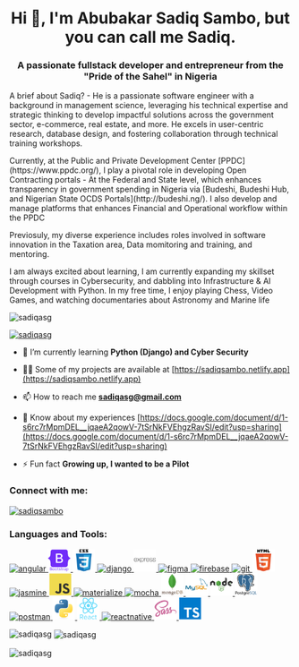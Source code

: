 <h1 align="center">Hi 👋, I'm Abubakar Sadiq Sambo, but you can call me Sadiq.</h1>
<h3 align="center">A passionate fullstack developer and entrepreneur from the "Pride of the Sahel" in Nigeria</h3>


<p>A brief about Sadiq? - He is a passionate software engineer with a background in management science, leveraging his technical expertise and strategic thinking to develop impactful solutions across the government sector, e-commerce, real estate, and more. He excels in user-centric research, database design, and fostering collaboration through technical training workshops.</p>

<p>Currently, at the Public and Private Development Center [PPDC](https://www.ppdc.org/), I play a pivotal role in developing Open Contracting portals - At the Federal and State level, which enhances transparency in government spending in Nigeria via [Budeshi, Budeshi Hub, and Nigerian State OCDS Portals](http://budeshi.ng/). I also develop and manage platforms that enhances Financial and Operational workflow within the PPDC</p>

<p>Previosuly, my diverse experience includes roles involved in software innovation in the Taxation area, Data momitoring and training, and mentoring.</p>
  
<p>I am always excited about learning, I am currently expanding my skillset through courses in Cybersecurity, and dabbling into Infrastructure & AI Development with Python. In my free time, I enjoy playing Chess, Video Games, and watching documentaries about Astronomy and Marine life</p>


<p align="left"> <img src="https://komarev.com/ghpvc/?username=sadiqasg&label=Profile%20views&color=0e75b6&style=flat" alt="sadiqasg" /> </p>

<p align="left"> <a href="https://github.com/ryo-ma/github-profile-trophy"><img src="https://github-profile-trophy.vercel.app/?username=sadiqasg" alt="sadiqasg" /></a> </p>

- 🌱 I’m currently learning **Python (Django) and Cyber Security**

- 👨‍💻 Some of my projects are available at [https://sadiqsambo.netlify.app](https://sadiqsambo.netlify.app)

- 📫 How to reach me **sadiqasg@gmail.com**

- 📄 Know about my experiences [https://docs.google.com/document/d/1-s6rc7rMpmDEL__jqaeA2qowV-7tSrNkFVEhgzRavSI/edit?usp=sharing](https://docs.google.com/document/d/1-s6rc7rMpmDEL__jqaeA2qowV-7tSrNkFVEhgzRavSI/edit?usp=sharing)

- ⚡ Fun fact **Growing up, I wanted to be a Pilot**

<h3 align="left">Connect with me:</h3>
<p align="left">
<a href="https://linkedin.com/in/sadiqsambo" target="blank"><img align="center" src="https://raw.githubusercontent.com/rahuldkjain/github-profile-readme-generator/master/src/images/icons/Social/linked-in-alt.svg" alt="sadiqsambo" height="30" width="40" /></a>
</p>

<h3 align="left">Languages and Tools:</h3>
<p align="left"> <a href="https://angular.io" target="_blank" rel="noreferrer"> <img src="https://angular.io/assets/images/logos/angular/angular.svg" alt="angular" width="40" height="40"/> </a> <a href="https://getbootstrap.com" target="_blank" rel="noreferrer"> <img src="https://raw.githubusercontent.com/devicons/devicon/master/icons/bootstrap/bootstrap-plain-wordmark.svg" alt="bootstrap" width="40" height="40"/> </a> <a href="https://www.w3schools.com/css/" target="_blank" rel="noreferrer"> <img src="https://raw.githubusercontent.com/devicons/devicon/master/icons/css3/css3-original-wordmark.svg" alt="css3" width="40" height="40"/> </a> <a href="https://www.djangoproject.com/" target="_blank" rel="noreferrer"> <img src="https://cdn.worldvectorlogo.com/logos/django.svg" alt="django" width="40" height="40"/> </a> <a href="https://expressjs.com" target="_blank" rel="noreferrer"> <img src="https://raw.githubusercontent.com/devicons/devicon/master/icons/express/express-original-wordmark.svg" alt="express" width="40" height="40"/> </a> <a href="https://www.figma.com/" target="_blank" rel="noreferrer"> <img src="https://www.vectorlogo.zone/logos/figma/figma-icon.svg" alt="figma" width="40" height="40"/> </a> <a href="https://firebase.google.com/" target="_blank" rel="noreferrer"> <img src="https://www.vectorlogo.zone/logos/firebase/firebase-icon.svg" alt="firebase" width="40" height="40"/> </a> <a href="https://git-scm.com/" target="_blank" rel="noreferrer"> <img src="https://www.vectorlogo.zone/logos/git-scm/git-scm-icon.svg" alt="git" width="40" height="40"/> </a> <a href="https://www.w3.org/html/" target="_blank" rel="noreferrer"> <img src="https://raw.githubusercontent.com/devicons/devicon/master/icons/html5/html5-original-wordmark.svg" alt="html5" width="40" height="40"/> </a> <a href="https://jasmine.github.io/" target="_blank" rel="noreferrer"> <img src="https://www.vectorlogo.zone/logos/jasmine/jasmine-icon.svg" alt="jasmine" width="40" height="40"/> </a> <a href="https://developer.mozilla.org/en-US/docs/Web/JavaScript" target="_blank" rel="noreferrer"> <img src="https://raw.githubusercontent.com/devicons/devicon/master/icons/javascript/javascript-original.svg" alt="javascript" width="40" height="40"/> </a> <a href="https://materializecss.com/" target="_blank" rel="noreferrer"> <img src="https://raw.githubusercontent.com/prplx/svg-logos/5585531d45d294869c4eaab4d7cf2e9c167710a9/svg/materialize.svg" alt="materialize" width="40" height="40"/> </a> <a href="https://mochajs.org" target="_blank" rel="noreferrer"> <img src="https://www.vectorlogo.zone/logos/mochajs/mochajs-icon.svg" alt="mocha" width="40" height="40"/> </a> <a href="https://www.mongodb.com/" target="_blank" rel="noreferrer"> <img src="https://raw.githubusercontent.com/devicons/devicon/master/icons/mongodb/mongodb-original-wordmark.svg" alt="mongodb" width="40" height="40"/> </a> <a href="https://www.mysql.com/" target="_blank" rel="noreferrer"> <img src="https://raw.githubusercontent.com/devicons/devicon/master/icons/mysql/mysql-original-wordmark.svg" alt="mysql" width="40" height="40"/> </a> <a href="https://nodejs.org" target="_blank" rel="noreferrer"> <img src="https://raw.githubusercontent.com/devicons/devicon/master/icons/nodejs/nodejs-original-wordmark.svg" alt="nodejs" width="40" height="40"/> </a> <a href="https://www.postgresql.org" target="_blank" rel="noreferrer"> <img src="https://raw.githubusercontent.com/devicons/devicon/master/icons/postgresql/postgresql-original-wordmark.svg" alt="postgresql" width="40" height="40"/> </a> <a href="https://postman.com" target="_blank" rel="noreferrer"> <img src="https://www.vectorlogo.zone/logos/getpostman/getpostman-icon.svg" alt="postman" width="40" height="40"/> </a> <a href="https://www.python.org" target="_blank" rel="noreferrer"> <img src="https://raw.githubusercontent.com/devicons/devicon/master/icons/python/python-original.svg" alt="python" width="40" height="40"/> </a> <a href="https://reactjs.org/" target="_blank" rel="noreferrer"> <img src="https://raw.githubusercontent.com/devicons/devicon/master/icons/react/react-original-wordmark.svg" alt="react" width="40" height="40"/> </a> <a href="https://reactnative.dev/" target="_blank" rel="noreferrer"> <img src="https://reactnative.dev/img/header_logo.svg" alt="reactnative" width="40" height="40"/> </a> <a href="https://sass-lang.com" target="_blank" rel="noreferrer"> <img src="https://raw.githubusercontent.com/devicons/devicon/master/icons/sass/sass-original.svg" alt="sass" width="40" height="40"/> </a> <a href="https://www.typescriptlang.org/" target="_blank" rel="noreferrer"> <img src="https://raw.githubusercontent.com/devicons/devicon/master/icons/typescript/typescript-original.svg" alt="typescript" width="40" height="40"/> </a> </p>

<p><img align="left" src="https://github-readme-stats.vercel.app/api/top-langs?username=sadiqasg&show_icons=true&locale=en&layout=compact" alt="sadiqasg" /></p>

<p>&nbsp;<img align="center" src="https://github-readme-stats.vercel.app/api?username=sadiqasg&show_icons=true&locale=en" alt="sadiqasg" /></p>

<p><img align="center" src="https://github-readme-streak-stats.herokuapp.com/?user=sadiqasg&" alt="sadiqasg" /></p>

